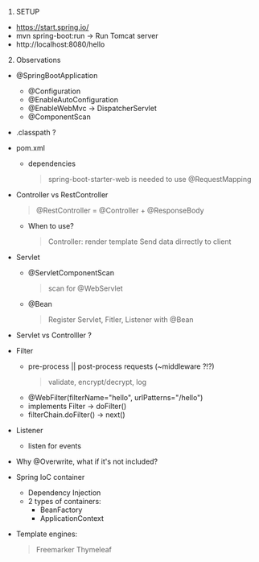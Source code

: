 1. SETUP

- https://start.spring.io/
- mvn spring-boot:run -> Run Tomcat server
- http://localhost:8080/hello

2. Observations

- @SpringBootApplication

  - @Configuration
  - @EnableAutoConfiguration
  - @EnableWebMvc -> DispatcherServlet
  - @ComponentScan

- .classpath ?
- pom.xml

  - dependencies
    > spring-boot-starter-web is needed to use @RequestMapping

- Controller vs RestController
  > @RestController = @Controller + @ResponseBody
  - When to use?
    > Controller: render template
    > Send data dirrectly to client
- Servlet
  - @ServletComponentScan
    > scan for @WebServlet
  - @Bean
    > Register Servlet, Fitler, Listener with @Bean
- Servlet vs Controlller ?
- Filter

  - pre-process || post-process requests (~middleware ?!?)
    > validate, encrypt/decrypt, log
  - @WebFilter(filterName="hello", urlPatterns="/hello")
  - implements Filter -> doFilter()
  - filterChain.doFilter() -> next()

- Listener

  - listen for events

- Why @Overwrite, what if it's not included?
- Spring IoC container

  - Dependency Injection
  - 2 types of containers:
    - BeanFactory
    - ApplicationContext

- Template engines:
  > Freemarker
  > Thymeleaf

